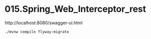 # 015.Spring_Web_Interceptor_rest


http://localhost:8080/swagger-ui.html


`./mvnw compile flyway:migrate`

